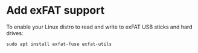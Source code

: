 # Add exFAT support

To enable your Linux distro to read and write to exFAT USB sticks and hard drives:

`sudo apt install exfat-fuse exfat-utils`
